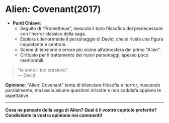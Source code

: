 # Alien: Covenant(2017)

- **Punti Chiave**: 
  - Seguito di "Prometheus", mescola il tono filosofico del predecessore con l’horror classico della saga.
  - Esplora ulteriormente il personaggio di David, che si rivela una figura inquietante e centrale.
  - Scene di tensione e orrore più vicine all’atmosfera del primo "Alien".
  - Criticato per il trattamento dei nuovi personaggi, spesso poco memorabili.

> "Io sono il tuo creatore."  
> — David

**Opinione**: "Alien: Covenant" tenta di bilanciare filosofia e horror, riuscendo parzialmente, ma lascia alcune questioni irrisolte e non soddisfa appieno le aspettative.

---

**Cosa ne pensate della saga di Alien? Qual è il vostro capitolo preferito? Condividete la vostra opinione nei commenti!**